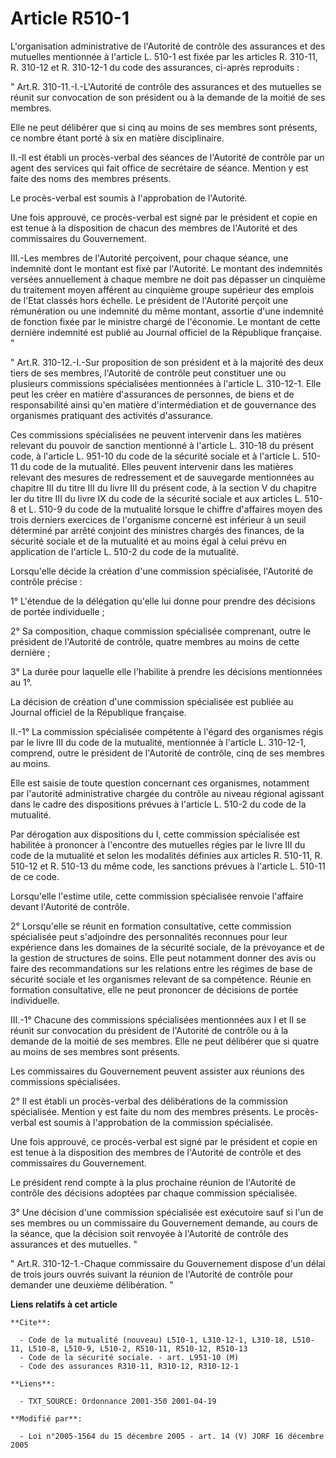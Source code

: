 # Article R510-1

L'organisation administrative de l'Autorité de contrôle des assurances et des mutuelles mentionnée à l'article L. 510-1 est
fixée par les articles R. 310-11, R. 310-12 et R. 310-12-1 du code des assurances, ci-après reproduits : 

" Art.R. 310-11.-I.-L'Autorité de contrôle des assurances et des mutuelles se réunit sur convocation de son président ou à la
demande de la moitié de ses membres. 

Elle ne peut délibérer que si cinq au moins de ses membres sont présents, ce nombre étant porté à six en matière
disciplinaire. 

II.-Il est établi un procès-verbal des séances de l'Autorité de contrôle par un agent des services qui fait office de
secrétaire de séance. Mention y est faite des noms des membres présents. 

Le procès-verbal est soumis à l'approbation de l'Autorité. 

Une fois approuvé, ce procès-verbal est signé par le président et copie en est tenue à la disposition de chacun des membres
de l'Autorité et des commissaires du Gouvernement. 

III.-Les membres de l'Autorité perçoivent, pour chaque séance, une indemnité dont le montant est fixé par l'Autorité. Le
montant des indemnités versées annuellement à chaque membre ne doit pas dépasser un cinquième du traitement moyen afférent au
cinquième groupe supérieur des emplois de l'Etat classés hors échelle. Le président de l'Autorité perçoit une rémunération ou
une indemnité du même montant, assortie d'une indemnité de fonction fixée par le ministre chargé de l'économie. Le montant de
cette dernière indemnité est publié au Journal officiel de la République française. " 

" Art.R. 310-12.-I.-Sur proposition de son président et à la majorité des deux tiers de ses membres, l'Autorité de contrôle
peut constituer une ou plusieurs commissions spécialisées mentionnées à l'article L. 310-12-1. Elle peut les créer en matière
d'assurances de personnes, de biens et de responsabilité ainsi qu'en matière d'intermédiation et de gouvernance des
organismes pratiquant des activités d'assurance. 

Ces commissions spécialisées ne peuvent intervenir dans les matières relevant du pouvoir de sanction mentionné à l'article L.
310-18 du présent code, à l'article L. 951-10 du code de la sécurité sociale et à l'article L. 510-11 du code de la
mutualité. Elles peuvent intervenir dans les matières relevant des mesures de redressement et de sauvegarde mentionnées au
chapitre III du titre III du livre III du présent code, à la section V du chapitre Ier du titre III du livre IX du code de la
sécurité sociale et aux articles L. 510-8 et L. 510-9 du code de la mutualité lorsque le chiffre d'affaires moyen des trois
derniers exercices de l'organisme concerné est inférieur à un seuil déterminé par arrêté conjoint des ministres chargés des
finances, de la sécurité sociale et de la mutualité et au moins égal à celui prévu en application de l'article L. 510-2 du
code de la mutualité. 

Lorsqu'elle décide la création d'une commission spécialisée, l'Autorité de contrôle précise : 

1° L'étendue de la délégation qu'elle lui donne pour prendre des décisions de portée individuelle ; 

2° Sa composition, chaque commission spécialisée comprenant, outre le président de l'Autorité de contrôle, quatre membres au
moins de cette dernière ; 

3° La durée pour laquelle elle l'habilite à prendre les décisions mentionnées au 1°. 

La décision de création d'une commission spécialisée est publiée au Journal officiel de la République française. 

II.-1° La commission spécialisée compétente à l'égard des organismes régis par le livre III du code de la mutualité,
mentionnée à l'article L. 310-12-1, comprend, outre le président de l'Autorité de contrôle, cinq de ses membres au moins. 

Elle est saisie de toute question concernant ces organismes, notamment par l'autorité administrative chargée du contrôle au
niveau régional agissant dans le cadre des dispositions prévues à l'article L. 510-2 du code de la mutualité. 

Par dérogation aux dispositions du I, cette commission spécialisée est habilitée à prononcer à l'encontre des mutuelles
régies par le livre III du code de la mutualité et selon les modalités définies aux articles R. 510-11, R. 510-12 et R.
510-13 du même code, les sanctions prévues à l'article L. 510-11 de ce code. 

Lorsqu'elle l'estime utile, cette commission spécialisée renvoie l'affaire devant l'Autorité de contrôle. 

2° Lorsqu'elle se réunit en formation consultative, cette commission spécialisée peut s'adjoindre des personnalités reconnues
pour leur expérience dans les domaines de la sécurité sociale, de la prévoyance et de la gestion de structures de soins. Elle
peut notamment donner des avis ou faire des recommandations sur les relations entre les régimes de base de sécurité sociale
et les organismes relevant de sa compétence. Réunie en formation consultative, elle ne peut prononcer de décisions de portée
individuelle. 

III.-1° Chacune des commissions spécialisées mentionnées aux I et II se réunit sur convocation du président de l'Autorité de
contrôle ou à la demande de la moitié de ses membres. Elle ne peut délibérer que si quatre au moins de ses membres sont
présents. 

Les commissaires du Gouvernement peuvent assister aux réunions des commissions spécialisées. 

2° Il est établi un procès-verbal des délibérations de la commission spécialisée. Mention y est faite du nom des membres
présents. Le procès-verbal est soumis à l'approbation de la commission spécialisée. 

Une fois approuvé, ce procès-verbal est signé par le président et copie en est tenue à la disposition des membres de
l'Autorité de contrôle et des commissaires du Gouvernement. 

Le président rend compte à la plus prochaine réunion de l'Autorité de contrôle des décisions adoptées par chaque commission
spécialisée. 

3° Une décision d'une commission spécialisée est exécutoire sauf si l'un de ses membres ou un commissaire du Gouvernement
demande, au cours de la séance, que la décision soit renvoyée à l'Autorité de contrôle des assurances et des mutuelles. " 

" Art.R. 310-12-1.-Chaque commissaire du Gouvernement dispose d'un délai de trois jours ouvrés suivant la réunion de
l'Autorité de contrôle pour demander une deuxième délibération. "

**Liens relatifs à cet article**

	**Cite**:

	  - Code de la mutualité (nouveau) L510-1, L310-12-1, L310-18, L510-11, L510-8, L510-9, L510-2, R510-11, R510-12, R510-13
	  - Code de la sécurité sociale. - art. L951-10 (M)
	  - Code des assurances R310-11, R310-12, R310-12-1

	**Liens**:

	  - TXT_SOURCE: Ordonnance 2001-350 2001-04-19

	**Modifié par**:

	  - Loi n°2005-1564 du 15 décembre 2005 - art. 14 (V) JORF 16 décembre 2005
